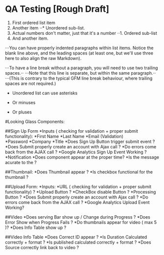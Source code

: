 QA Testing [Rough Draft]
======


1. First ordered list item
2. Another item
⋅⋅* Unordered sub-list. 
1. Actual numbers don't matter, just that it's a number
⋅⋅1. Ordered sub-list
4. And another item.

⋅⋅⋅You can have properly indented paragraphs within list items. Notice the blank line above, and the leading spaces (at least one, but we'll use three here to also align the raw Markdown).

⋅⋅⋅To have a line break without a paragraph, you will need to use two trailing spaces.⋅⋅
⋅⋅⋅Note that this line is separate, but within the same paragraph.⋅⋅
⋅⋅⋅(This is contrary to the typical GFM line break behaviour, where trailing spaces are not required.)

* Unordered list can use asterisks
- Or minuses
+ Or pluses



#Looking Glass Components: 

##Sign Up Form 
   *Inputs ( checking for validation + proper submit functionality): 
   *First Name 
   *Last Name 
   *Email (Validation)  
   *Password 
   *Company 
   *Title 
  *Does Sign Up Button trigger submit event ?
  *Does Submit properly create an account with Ajax call ?
  *Do errors come back from the AJAX call ?
  *Google Analytics Sign Up Event Working  ?
  *Notification
  *Does component appear at the proper time? 
  *Is the message acurate to the ?

##Thumbnail: 
  *Does Thumbnail appear ?
  *Is checkbox functional for the thumbnail ?

##Upload Form: 
  *Inputs: 
   *URL ( checking for validation + proper submit functionality) ?
  *Upload Button ?
  *CheckBox disable Button ?
  *Processing Button ?
  *Does Submit properly create an account with Ajax call ?
  *Do errors come back from the AJAX call ?
  *Google Analytics Upload Event Working?

##Video
  *Does serving Bar show up / Change during Progress ?
  *Does Error Show when Progress Fails ?
  *Do thumbnails appear for video ( max 5 )? 
  *Does Info Table show up ?

##Video Info Table 
  *Does Correct ID appear ?
  *Is Duration Calculated correctly + format ?
  *Is published calculated correctly + format ?
  *Does Source correctly link back to video  ?

